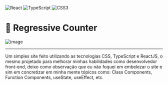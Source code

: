 ![React](https://img.shields.io/badge/react-%2320232a.svg?style=for-the-badge&logo=react&logoColor=%2361DAFB)
![TypeScript](https://img.shields.io/badge/typescript-%23007ACC.svg?style=for-the-badge&logo=typescript&logoColor=white)
![CSS3](https://img.shields.io/badge/css3-%231572B6.svg?style=for-the-badge&logo=css3&logoColor=white)
# 🎨 Regressive Counter
![image](https://user-images.githubusercontent.com/107084445/173961123-aa29008c-c71d-48c9-a779-1bd1561b0768.png)
<hr>

<p>Um simples site feito utilizando as tecnologias CSS, TypeScript e ReactJS, o mesmo projetado para melhorar minhas habilidades como desenvolvedor front-end, deixo como observação que eu não foquei em embelezar o site e sim em concretizar em minha mente tópicos como: Class Components, Function Components, useState, useEffect, etc.

